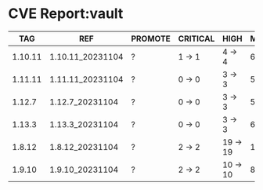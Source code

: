# CVE Report:vault
|   TAG   |       REF        | PROMOTE | CRITICAL |   HIGH   |  MEDIUM  |  LOW   | UNKNOWN |
|---------|------------------|---------|----------|----------|----------|--------|---------|
| 1.10.11 | 1.10.11_20231104 | ?       | 1 -> 1   | 4 -> 4   | 6 -> 6   | 1 -> 1 | 0 -> 0  |
| 1.11.11 | 1.11.11_20231104 | ?       | 0 -> 0   | 3 -> 3   | 5 -> 3   | 0 -> 0 | 0 -> 0  |
| 1.12.7  | 1.12.7_20231104  | ?       | 0 -> 0   | 3 -> 3   | 5 -> 3   | 0 -> 0 | 0 -> 0  |
| 1.13.3  | 1.13.3_20231104  | ?       | 0 -> 0   | 3 -> 3   | 6 -> 4   | 0 -> 0 | 0 -> 0  |
| 1.8.12  | 1.8.12_20231104  | ?       | 2 -> 2   | 19 -> 19 | 13 -> 13 | 1 -> 1 | 0 -> 0  |
| 1.9.10  | 1.9.10_20231104  | ?       | 2 -> 2   | 10 -> 10 | 8 -> 8   | 1 -> 1 | 0 -> 0  |
